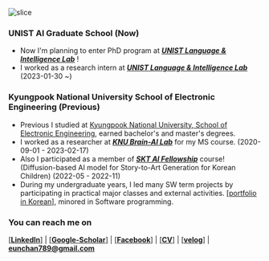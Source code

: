 ![slice](https://capsule-render.vercel.app/api?type=slice&color=auto&height=200&text=Hi%20there&fontAlign=70&rotate=13&fontAlignY=25&desc=I'm%20Eunchan&descAlign=70.&descAlignY=44)
  

### UNIST AI Graduate School (Now) 
- Now I'm planning to enter PhD program at ***[UNIST Language & Intelligence Lab](https://sites.google.com/view/language-intelligence-lab/home?authuser=0)*** !
- I worked as a research intern at ***[UNIST Language & Intelligence Lab](https://sites.google.com/view/language-intelligence-lab/home?authuser=0)*** (2023-01-30 ~)

### Kyungpook National University School of Electronic Engineering (Previous) 

- Previous I studied at [Kyungpook National University, School of Electronic Engineering](https://see.knu.ac.kr/), earned bachelor's and master's degrees. 
- I worked as a researcher at ***[KNU Brain-AI Lab](https://knu-brainai.github.io/)*** for my MS course. (2020-09-01 - 2023-02-17)
- Also I participated as a member of ***[SKT AI Fellowship](https://www.sktuniv.com/)*** course! (Diffusion-based AI model for Story-to-Art Generation for Korean Children) (2022-05 - 2022-11)
- During my undergraduate years, I led many SW term projects by participating in practical major classes and external activities. [[portfolio in Korean]](https://github.com/purang2/SW2020eval), minored in Software programming. 


### You can reach me on

[[**LinkedIn**]](https://www.linkedin.com/in/eunchan-lee-a21953209/) | [[**Google-Scholar**]](https://scholar.google.com/citations?user=stfV6M8AAAAJ&hl=ko) | [[**Facebook**]](https://www.facebook.com/profile.php?id=100003388221714) |  [[**CV**]](https://github.com/purang2/purang2/blob/main/cv%20(7).pdf) | [[**velog**]](https://velog.io/@purang2) | **eunchan789@gmail.com**





<!--
**Personelly I Like..🎼**
- Listen to Band Music (*[LUCY](https://www.youtube.com/channel/UCnXwXrQ8KIBoV8k1T3xGznw), [Official Hige Dandism](https://www.youtube.com/@officialhigedandism), and [Ha Hyun-sang](https://www.youtube.com/@HyunSangHA_OFFICIAL)*)
- Read Books
- Iced Americano (everyday)..

-->
